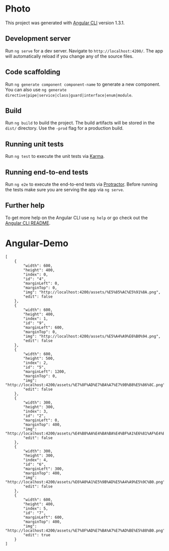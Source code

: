 # Photo

This project was generated with [Angular CLI](https://github.com/angular/angular-cli) version 1.3.1.

## Development server

Run `ng serve` for a dev server. Navigate to `http://localhost:4200/`. The app will automatically reload if you change any of the source files.

## Code scaffolding

Run `ng generate component component-name` to generate a new component. You can also use `ng generate directive|pipe|service|class|guard|interface|enum|module`.

## Build

Run `ng build` to build the project. The build artifacts will be stored in the `dist/` directory. Use the `-prod` flag for a production build.

## Running unit tests

Run `ng test` to execute the unit tests via [Karma](https://karma-runner.github.io).

## Running end-to-end tests

Run `ng e2e` to execute the end-to-end tests via [Protractor](http://www.protractortest.org/).
Before running the tests make sure you are serving the app via `ng serve`.

## Further help

To get more help on the Angular CLI use `ng help` or go check out the [Angular CLI README](https://github.com/angular/angular-cli/blob/master/README.md).
# Angular-Demo

```
[
    {
        "width": 600,
        "height": 400,
        "index": 0,
        "id": "4",
        "marginLeft": 0,
        "marginTop": 0,
        "img": "http://localhost:4200/assets/%E5%85%AC%E5%91%8A.png",
        "edit": false
    },
    {
        "width": 600,
        "height": 400,
        "index": 1,
        "id": "9",
        "marginLeft": 600,
        "marginTop": 0,
        "img": "http://localhost:4200/assets/%E5%A4%A9%E6%B0%94.png",
        "edit": false
    },
    {
        "width": 600,
        "height": 500,
        "index": 2,
        "id": "5",
        "marginLeft": 1200,
        "marginTop": 0,
        "img": "http://localhost:4200/assets/%E7%8F%AD%E7%BA%A7%E7%9B%B8%E5%86%8C.png",
        "edit": false
    },
    {
        "width": 300,
        "height": 300,
        "index": 3,
        "id": "2",
        "marginLeft": 0,
        "marginTop": 400,
        "img": "http://localhost:4200/assets/%E4%B8%AA%E4%BA%BA%E4%BF%A1%E6%81%AF%E4%B8%AD%E5%BF%83.png",
        "edit": false
    },
    {
        "width": 300,
        "height": 300,
        "index": 4,
        "id": "6",
        "marginLeft": 300,
        "marginTop": 400,
        "img": "http://localhost:4200/assets/%E6%A0%A1%E5%9B%AD%E5%A4%A9%E5%9C%B0.png",
        "edit": false
    },
    {
        "width": 600,
        "height": 400,
        "index": 5,
        "id": "7",
        "marginLeft": 600,
        "marginTop": 400,
        "img": "http://localhost:4200/assets/%E7%8F%AD%E7%BA%A7%E7%AD%BE%E5%88%B0.png",
        "edit": true
    }
]
```

